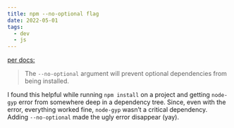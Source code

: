 ```yaml
---
title: npm --no-optional flag
date: 2022-05-01
tags:
  - dev
  - js
---
```


[per docs:](https://docs.npmjs.com/cli/v6/commands/npm-install)

> The `--no-optional` argument will prevent optional dependencies from being installed.

I found this helpful while running `npm install` on a project and getting `node-gyp` error from somewhere deep in a dependency tree. Since, even with the error, everything worked fine, `node-gyp` wasn’t a critical dependency. Adding `--no-optional` made the ugly error disappear (yay).
